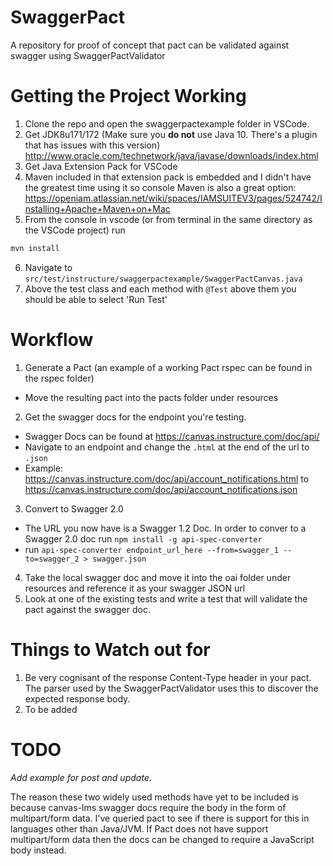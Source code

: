 # SwaggerPact
A repository for proof of concept that pact can be validated against swagger using SwaggerPactValidator

# Getting the Project Working
1. Clone the repo and open the swaggerpactexample folder in VSCode.
2. Get JDK8u171/172 (Make sure you **do not** use Java 10. There's a plugin that has issues with this version) http://www.oracle.com/technetwork/java/javase/downloads/index.html
3. Get Java Extension Pack for VSCode
4. Maven included in that extension pack is embedded and I didn't have the greatest time using it so console Maven is also a great option: https://openiam.atlassian.net/wiki/spaces/IAMSUITEV3/pages/524742/Installing+Apache+Maven+on+Mac
5. From the console in vscode (or from terminal in the same directory as the VSCode project) run 
```bash
mvn install
```
6. Navigate to `src/test/instructure/swaggerpactexample/SwaggerPactCanvas.java`
7. Above the test class and each method with `@Test` above them you should be able to select 'Run Test'

# Workflow
1. Generate a Pact (an example of a working Pact rspec can be found in the rspec folder)
- Move the resulting pact into the pacts folder under resources
2. Get the swagger docs for the endpoint you're testing.
- Swagger Docs can be found at https://canvas.instructure.com/doc/api/
- Navigate to an endpoint and change the `.html` at the end of the url to `.json`
- Example: 
  https://canvas.instructure.com/doc/api/account_notifications.html
  to
  https://canvas.instructure.com/doc/api/account_notifications.json
3. Convert to Swagger 2.0

- The URL you now have is a Swagger 1.2 Doc. In order to conver to a Swagger 2.0 doc run `npm install -g api-spec-converter`
- run `api-spec-converter endpoint_url_here --from=swagger_1 --to=swagger_2 > swagger.json`
4. Take the local swagger doc and move it into the oai folder under resources and reference it as your swagger JSON url
5. Look at one of the existing tests and write a test that will validate the pact against the swagger doc.

# Things to Watch out for
1. Be very cognisant of the response Content-Type header in your pact. The parser used by the SwaggerPactValidator uses this to discover the expected response body.
2. To be added

# TODO
*Add example for post and update.* 

The reason these two widely used methods have yet to be included is because canvas-lms swagger docs require the body in the form of multipart/form data. I've queried pact to see if there is support for this in languages other than Java/JVM. If Pact does not have support multipart/form data then the docs can be changed to require a JavaScript body instead.
